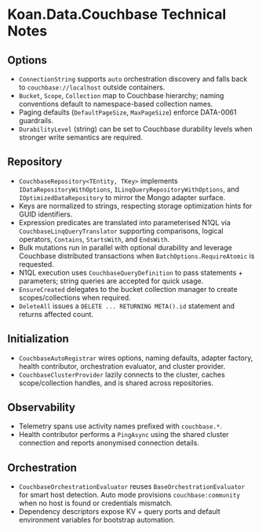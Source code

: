 # Koan.Data.Couchbase Technical Notes

## Options
- `ConnectionString` supports `auto` orchestration discovery and falls back to `couchbase://localhost` outside containers.
- `Bucket`, `Scope`, `Collection` map to Couchbase hierarchy; naming conventions default to namespace-based collection names.
- Paging defaults (`DefaultPageSize`, `MaxPageSize`) enforce DATA-0061 guardrails.
- `DurabilityLevel` (string) can be set to Couchbase durability levels when stronger write semantics are required.

## Repository
- `CouchbaseRepository<TEntity, TKey>` implements `IDataRepositoryWithOptions`, `ILinqQueryRepositoryWithOptions`, and `IOptimizedDataRepository` to mirror the Mongo adapter surface.
- Keys are normalized to strings, respecting storage optimization hints for GUID identifiers.
- Expression predicates are translated into parameterised N1QL via `CouchbaseLinqQueryTranslator` supporting comparisons, logical operators, `Contains`, `StartsWith`, and `EndsWith`.
- Bulk mutations run in parallel with optional durability and leverage Couchbase distributed transactions when `BatchOptions.RequireAtomic` is requested.
- N1QL execution uses `CouchbaseQueryDefinition` to pass statements + parameters; string queries are accepted for quick usage.
- `EnsureCreated` delegates to the bucket collection manager to create scopes/collections when required.
- `DeleteAll` issues a `DELETE ... RETURNING META().id` statement and returns affected count.

## Initialization
- `CouchbaseAutoRegistrar` wires options, naming defaults, adapter factory, health contributor, orchestration evaluator, and cluster provider.
- `CouchbaseClusterProvider` lazily connects to the cluster, caches scope/collection handles, and is shared across repositories.

## Observability
- Telemetry spans use activity names prefixed with `couchbase.*`.
- Health contributor performs a `PingAsync` using the shared cluster connection and reports anonymised connection details.

## Orchestration
- `CouchbaseOrchestrationEvaluator` reuses `BaseOrchestrationEvaluator` for smart host detection. Auto mode provisions `couchbase:community` when no host is found or credentials mismatch.
- Dependency descriptors expose KV + query ports and default environment variables for bootstrap automation.
